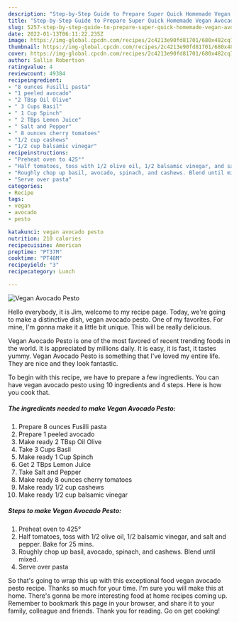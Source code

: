 ```yaml
---
description: "Step-by-Step Guide to Prepare Super Quick Homemade Vegan Avocado Pesto"
title: "Step-by-Step Guide to Prepare Super Quick Homemade Vegan Avocado Pesto"
slug: 5257-step-by-step-guide-to-prepare-super-quick-homemade-vegan-avocado-pesto
date: 2022-01-13T06:11:22.235Z
image: https://img-global.cpcdn.com/recipes/2c4213e90fd81701/680x482cq70/vegan-avocado-pesto-recipe-main-photo.jpg
thumbnail: https://img-global.cpcdn.com/recipes/2c4213e90fd81701/680x482cq70/vegan-avocado-pesto-recipe-main-photo.jpg
cover: https://img-global.cpcdn.com/recipes/2c4213e90fd81701/680x482cq70/vegan-avocado-pesto-recipe-main-photo.jpg
author: Sallie Robertson
ratingvalue: 4
reviewcount: 49384
recipeingredient:
- "8 ounces Fusilli pasta"
- "1 peeled avocado"
- "2 TBsp Oil Olive"
- " 3 Cups Basil"
- " 1 Cup Spinch"
- " 2 TBps Lemon Juice"
- " Salt and Pepper"
- " 8 ounces cherry tomatoes"
- "1/2 cup cashews"
- "1/2 cup balsamic vinegar"
recipeinstructions:
- "Preheat oven to 425°"
- "Half tomatoes, toss with 1/2 olive oil, 1/2 balsamic vinegar, and salt and pepper. Bake for 25 mins."
- "Roughly chop up basil, avocado, spinach, and cashews. Blend until mixed."
- "Serve over pasta"
categories:
- Recipe
tags:
- vegan
- avocado
- pesto

katakunci: vegan avocado pesto 
nutrition: 210 calories
recipecuisine: American
preptime: "PT37M"
cooktime: "PT48M"
recipeyield: "3"
recipecategory: Lunch

---
```



![Vegan Avocado Pesto](https://img-global.cpcdn.com/recipes/2c4213e90fd81701/680x482cq70/vegan-avocado-pesto-recipe-main-photo.jpg)

Hello everybody, it is Jim, welcome to my recipe page. Today, we're going to make a distinctive dish, vegan avocado pesto. One of my favorites. For mine, I'm gonna make it a little bit unique. This will be really delicious.

Vegan Avocado Pesto is one of the most favored of recent trending foods in the world. It is appreciated by millions daily. It is easy, it is fast, it tastes yummy. Vegan Avocado Pesto is something that I've loved my entire life. They are nice and they look fantastic.




To begin with this recipe, we have to prepare a few ingredients. You can have vegan avocado pesto using 10 ingredients and 4 steps. Here is how you cook that.

<!--inarticleads1-->

##### The ingredients needed to make Vegan Avocado Pesto:

1. Prepare 8 ounces Fusilli pasta
1. Prepare 1 peeled avocado
1. Make ready 2 TBsp Oil Olive
1. Take  3 Cups Basil
1. Make ready  1 Cup Spinch
1. Get  2 TBps Lemon Juice
1. Take  Salt and Pepper
1. Make ready  8 ounces cherry tomatoes
1. Make ready 1/2 cup cashews
1. Make ready 1/2 cup balsamic vinegar




<!--inarticleads2-->

##### Steps to make Vegan Avocado Pesto:

1. Preheat oven to 425°
1. Half tomatoes, toss with 1/2 olive oil, 1/2 balsamic vinegar, and salt and pepper. Bake for 25 mins.
1. Roughly chop up basil, avocado, spinach, and cashews. Blend until mixed.
1. Serve over pasta




So that's going to wrap this up with this exceptional food vegan avocado pesto recipe. Thanks so much for your time. I'm sure you will make this at home. There's gonna be more interesting food at home recipes coming up. Remember to bookmark this page in your browser, and share it to your family, colleague and friends. Thank you for reading. Go on get cooking!
